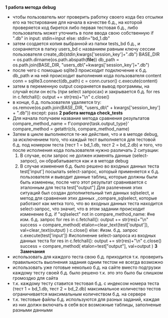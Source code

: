 **1 работа метода debug**
 - чтобы пользователь мог проверить работку своего кода без отсылки его на тестирование
для начала в качестве б.д., на которой проверяется код бирется либо первая тестовая б.д., либо пользователь
может уточнить в поле ввода свою собственную
if ".db" in input:
   stdin=input
else:
   stdin="bd_1.db"
 - затем создается копия выбранной из папки tests_bd б.д., и сохраняется
 в папку users_bd с названием равным ключу сессии пользователя
    create_db(stdin,kwargs['session_key']+".db")
    BASE_DIR = os.path.dirname(os.path.abspath(__file__))
    db_path = os.path.join(BASE_DIR, "users_db\\"+kwargs['session_key']+".db")
 - после чего с помощью sqlite3 происходит подключение к б.д. db_path и на ней
 происходит выполнения кода пользователя content
    conn = sqlite3.connect(db_path)
    c = conn.cursor()
    c.execute(content)
 - затем в переменную output сохраняется вывод программы, на случай если он есть (при select запросах)
 и закрывается б.д.
    for res in c.fetchall():
    output += str(res)+"\n"
    c.close()
 - в конце, б.д. пользователя удаляется
    try:
        os.remove(os.path.join(BASE_DIR, "users_db\\" + kwargs['session_key'] + ".db"))
    except:
        pass
**2 работа метода check_tests**
 - Для начала получаем название метода сравнения результатов
    compare_method_name = f'_compare_{task.output_type}'
    compare_method = getattr(cls, compare_method_name)
 - Затем в цикле выполняются те-же действия, что и в методе debug,
 за исключением того, что каждый тест выполняется для тестовой б.д. под номером теста (тест 1 = bd_1.db, тест 2 = bd_2.db)
 и того, что после исполнения кода пользователя нужно различать 2 ситуации:
    1. В случае, если запрос не должен изменять данные (select-запрос), он обрабатывается как и в методе debug
    2. В случае изменения б.д. было решено во входных данных теста test['input'] посылать select-запрос,
    который применяется к б.д. пользователя и выводит данные таблиц, которые должны были быть изменены,
    после чего этот результат сравнивается с эталонным для теста test["output"]
  Для разлечения этих ситуаций был создан дополнительный тип данных sqlselect, и метод для сравнения этих данных
  _compare_sqlselect, которые работают как метка того, что  во входных данных теста находится select-запрос,
  что значит, что в этом задании происходит изменение б.д.
            if "sqlselect" not in compare_method_name:        #не изм. б.д. запрос
                    for res in c.fetchall():
                        output += str(res)+"\n"
                    success = compare_method(
                        etalon=clear_text(test['output']),
                        val=clear_text(output)
                    )
                    c.close()
                else:                                              #изм. б.д. запрос
                    c.execute(test['input'])                     #исполнение select-запроса из входных данных теста
                    for res in c.fetchall():
                        output += str(res)+"\n"
                    c.close()
                    success = compare_method(
                        etalon=test["output"],
                        val=output
                    )
**3 Замечания**
 - использовать для каждого теста свою б.д. приходится т.к. проверить правильность выолнения задания
 одним тестом не всегда возможно
 - использовать уже готовые неколько б.д. на сайте вместо подгрузки каждому тесту своей б.д. было
 решено т.к. это это было бы слишком громоздко для сайта
 - т.к. каждому тесту ставится тестовая б.д. с индексом номера теста (тест 1 = bd_1.db, тест 2 = bd_2.db)
 максимальное количество тестов ограничивается максимальным количеством б.д. на сервере
 - т.к. тестовые файлы б.д. используются для разных заданий, каждая из них должн включать в себя
 все возможные таблицы, заполненые разными данными